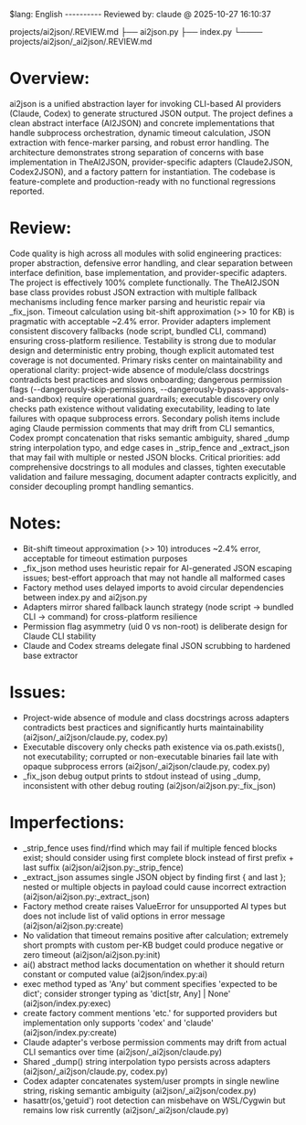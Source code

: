 $lang: English
---------- Reviewed by: claude @ 2025-10-27 16:10:37

projects/ai2json/.REVIEW.md
    ├── ai2json.py
    ├── index.py
    └──── projects/ai2json/_ai2json/.REVIEW.md

# Overview:
ai2json is a unified abstraction layer for invoking CLI-based AI providers (Claude, Codex) to generate structured JSON output. The project defines a clean abstract interface (AI2JSON) and concrete implementations that handle subprocess orchestration, dynamic timeout calculation, JSON extraction with fence-marker parsing, and robust error handling. The architecture demonstrates strong separation of concerns with base implementation in TheAI2JSON, provider-specific adapters (Claude2JSON, Codex2JSON), and a factory pattern for instantiation. The codebase is feature-complete and production-ready with no functional regressions reported.

# Review:
Code quality is high across all modules with solid engineering practices: proper abstraction, defensive error handling, and clear separation between interface definition, base implementation, and provider-specific adapters. The project is effectively 100% complete functionally. The TheAI2JSON base class provides robust JSON extraction with multiple fallback mechanisms including fence marker parsing and heuristic repair via _fix_json. Timeout calculation using bit-shift approximation (>> 10 for KB) is pragmatic with acceptable ~2.4% error. Provider adapters implement consistent discovery fallbacks (node script, bundled CLI, command) ensuring cross-platform resilience. Testability is strong due to modular design and deterministic entry probing, though explicit automated test coverage is not documented. Primary risks center on maintainability and operational clarity: project-wide absence of module/class docstrings contradicts best practices and slows onboarding; dangerous permission flags (--dangerously-skip-permissions, --dangerously-bypass-approvals-and-sandbox) require operational guardrails; executable discovery only checks path existence without validating executability, leading to late failures with opaque subprocess errors. Secondary polish items include aging Claude permission comments that may drift from CLI semantics, Codex prompt concatenation that risks semantic ambiguity, shared _dump string interpolation typo, and edge cases in _strip_fence and _extract_json that may fail with multiple or nested JSON blocks. Critical priorities: add comprehensive docstrings to all modules and classes, tighten executable validation and failure messaging, document adapter contracts explicitly, and consider decoupling prompt handling semantics.

# Notes:
- Bit-shift timeout approximation (>> 10) introduces ~2.4% error, acceptable for timeout estimation purposes
- _fix_json method uses heuristic repair for AI-generated JSON escaping issues; best-effort approach that may not handle all malformed cases
- Factory method uses delayed imports to avoid circular dependencies between index.py and ai2json.py
- Adapters mirror shared fallback launch strategy (node script → bundled CLI → command) for cross-platform resilience
- Permission flag asymmetry (uid 0 vs non-root) is deliberate design for Claude CLI stability
- Claude and Codex streams delegate final JSON scrubbing to hardened base extractor

# Issues:
- Project-wide absence of module and class docstrings across adapters contradicts best practices and significantly hurts maintainability (ai2json/_ai2json/claude.py, codex.py)
- Executable discovery only checks path existence via os.path.exists(), not executability; corrupted or non-executable binaries fail late with opaque subprocess errors (ai2json/_ai2json/claude.py, codex.py)
- _fix_json debug output prints to stdout instead of using _dump, inconsistent with other debug routing (ai2json/ai2json.py:_fix_json)

# Imperfections:
- _strip_fence uses find/rfind which may fail if multiple fenced blocks exist; should consider using first complete block instead of first prefix + last suffix (ai2json/ai2json.py:_strip_fence)
- _extract_json assumes single JSON object by finding first { and last }; nested or multiple objects in payload could cause incorrect extraction (ai2json/ai2json.py:_extract_json)
- Factory method create raises ValueError for unsupported AI types but does not include list of valid options in error message (ai2json/ai2json.py:create)
- No validation that timeout remains positive after calculation; extremely short prompts with custom per-KB budget could produce negative or zero timeout (ai2json/ai2json.py:init)
- ai() abstract method lacks documentation on whether it should return constant or computed value (ai2json/index.py:ai)
- exec method typed as 'Any' but comment specifies 'expected to be dict'; consider stronger typing as 'dict[str, Any] | None' (ai2json/index.py:exec)
- create factory comment mentions 'etc.' for supported providers but implementation only supports 'codex' and 'claude' (ai2json/index.py:create)
- Claude adapter's verbose permission comments may drift from actual CLI semantics over time (ai2json/_ai2json/claude.py)
- Shared _dump() string interpolation typo persists across adapters (ai2json/_ai2json/claude.py, codex.py)
- Codex adapter concatenates system/user prompts in single newline string, risking semantic ambiguity (ai2json/_ai2json/codex.py)
- hasattr(os,'getuid') root detection can misbehave on WSL/Cygwin but remains low risk currently (ai2json/_ai2json/claude.py)
